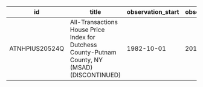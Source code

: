 | id             | title                                                                                          | observation_start   | observation_end   |
|----------------|------------------------------------------------------------------------------------------------|---------------------|-------------------|
| ATNHPIUS20524Q | All-Transactions House Price Index for Dutchess County-Putnam County, NY (MSAD) (DISCONTINUED) | 1982-10-01          | 2018-07-01        |
